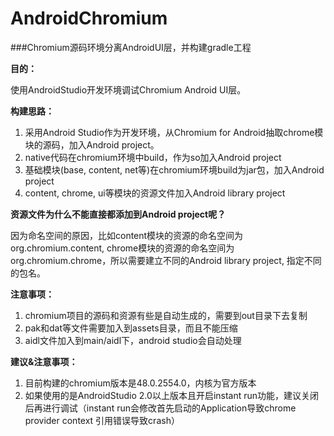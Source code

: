 # AndroidChromium

###Chromium源码环境分离AndroidUI层，并构建gradle工程

**目的：**

使用AndroidStudio开发环境调试Chromium Android UI层。

**构建思路：**

1.	采用Android Studio作为开发环境，从Chromium for Android抽取chrome模块的源码，加入Android project。
2.	native代码在chromium环境中build，作为so加入Android project
3.	基础模块(base, content, net等)在chromium环境build为jar包，加入Android project
4.	content, chrome, ui等模块的资源文件加入Android library project

**资源文件为什么不能直接都添加到Android project呢？**

因为命名空间的原因，比如content模块的资源的命名空间为org.chromium.content, chrome模块的资源的命名空间为		org.chromium.chrome，所以需要建立不同的Android library project, 指定不同的包名。


**注意事项：**

1.	chromium项目的源码和资源有些是自动生成的，需要到out目录下去复制
2.	pak和dat等文件需要加入到assets目录，而且不能压缩
3.	aidl文件加入到main/aidl下，android studio会自动处理

**建议&注意事项：**

1.	目前构建的chromium版本是48.0.2554.0，内核为官方版本
2.	如果使用的是AndroidStudio 2.0以上版本且开启instant run功能，建议关闭	后再进行调试（instant run会修改首先启动的Application导致chrome provider context 引用错误导致crash）